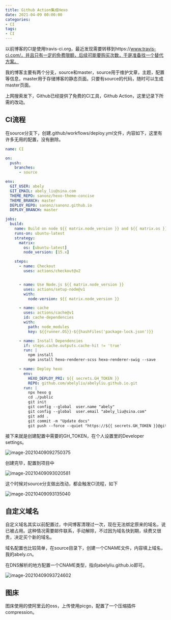```yaml
---
title: Github Action集成Hexo
date: 2021-04-09 00:00:00
categories: 
- CI
tags:
- CI
---
```




以前博客的CI是使用travis-ci.org，最近发现需要转移到https://www.travis-ci.com/，并且只有一定的免费限额，后续可能要购买次数，于是准备找一个替代方案。

我的博客主要有两个分支，source和master，source用于维护文章，主题，配置等信息，master用于存储博客的静态页面。只要有source的代码，随时可以生成master页面。

上网搜索发下，Github已经提供了免费的CI工具，Github Action，这里记录下所需的改动。

<!--more-->

## CI流程

在source分支下，创建.github/workflows/deploy.yml文件，内容如下，这里有许多无用的配置，没有删除。

```yml
name: CI

on:
  push:
    branches:
      - source

env:
  GIT_USER: abely
  GIT_EMAIL: abely_liu@sina.com
  THEME_REPO: sanonz/hexo-theme-concise
  THEME_BRANCH: master
  DEPLOY_REPO: sanonz/sanonz.github.io
  DEPLOY_BRANCH: master

jobs:
  build:
    name: Build on node ${{ matrix.node_version }} and ${{ matrix.os }}
    runs-on: ubuntu-latest
    strategy:
      matrix:
        os: [ubuntu-latest]
        node_version: [15.x]

    steps:
      - name: Checkout
        uses: actions/checkout@v2


      - name: Use Node.js ${{ matrix.node_version }}
        uses: actions/setup-node@v1
        with:
          node-version: ${{ matrix.node_version }}

      - name: cache
        uses: actions/cache@v1
        id: cache-dependencies
        with:
          path: node_modules
          key: ${{runner.OS}}-${{hashFiles('package-lock.json')}}    

      - name: Install Dependencies 
        if: steps.cache.outputs.cache-hit != 'true' 
        run: |
          npm install
          npm install hexo-renderer-scss hexo-renderer-swig --save

      - name: Deploy hexo
        env:
          HEXO_DEPLOY_PRI: ${{ secrets.GH_TOKEN }}
          REPO: github.com/abelyliu/abelyliu.github.io.git
        run: |
          npx hexo g
          cd ./public
          git init
          git config --global  user.name "abely"
          git config --global  user.email "abely_liu@sina.com"
          git add .
          git commit -m "Update docs"
          git push --force --quiet "https://${{ secrets.GH_TOKEN }}@github.com/abelyliu/abelyliu.github.io.git" master:master
```

接下来就是创建配置中需要的GH_TOKEN，在个人设置里的Developer settings。

![image-20210409092750375](http://blog.abely.store/1617931670405-image-20210409092750375.png)

创建完毕，配置到项目中

![image-20210409093020581](http://blog.abely.store/1617931820608-image-20210409093020581.png)

这个时候对source分支做出改动，都会触发CI流程，如下

![image-20210409093135040](http://blog.abely.store/1617931895086-image-20210409093135040.png)

## 自定义域名

自定义域名其实以前配置过，中间博客清理过一次，现在无法绑定原来的域名，说已被占用。这种情况需要邮件联系，手动解除，不过因为域名快到期，续费又很贵，决定买个新的域名。

域名配置也比较简单，在source目录下，创建一个CNAME文件，内容填上域名，我的abely.cn。

在DNS解析的地方配置一个CNAME类型，指向abelyliu.github.io即可。

![image-20210409093724602](http://blog.abely.store/1617932244642-image-20210409093724602.png)

## 图床

图床使用的使阿里云的oss，上传使用picgo，配置了一个压缩插件compression。